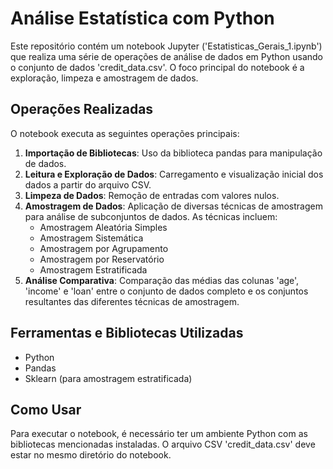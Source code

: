 # Análise Estatística com Python

Este repositório contém um notebook Jupyter ('Estatisticas_Gerais_1.ipynb') que realiza uma série de operações de análise de dados em Python usando o conjunto de dados 'credit_data.csv'. O foco principal do notebook é a exploração, limpeza e amostragem de dados.

## Operações Realizadas

O notebook executa as seguintes operações principais:

1. **Importação de Bibliotecas**: Uso da biblioteca pandas para manipulação de dados.
2. **Leitura e Exploração de Dados**: Carregamento e visualização inicial dos dados a partir do arquivo CSV.
3. **Limpeza de Dados**: Remoção de entradas com valores nulos.
4. **Amostragem de Dados**: Aplicação de diversas técnicas de amostragem para análise de subconjuntos de dados. As técnicas incluem:
   - Amostragem Aleatória Simples
   - Amostragem Sistemática
   - Amostragem por Agrupamento
   - Amostragem por Reservatório
   - Amostragem Estratificada
5. **Análise Comparativa**: Comparação das médias das colunas 'age', 'income' e 'loan' entre o conjunto de dados completo e os conjuntos resultantes das diferentes técnicas de amostragem.

## Ferramentas e Bibliotecas Utilizadas

- Python
- Pandas
- Sklearn (para amostragem estratificada)

## Como Usar

Para executar o notebook, é necessário ter um ambiente Python com as bibliotecas mencionadas instaladas. O arquivo CSV 'credit_data.csv' deve estar no mesmo diretório do notebook.

